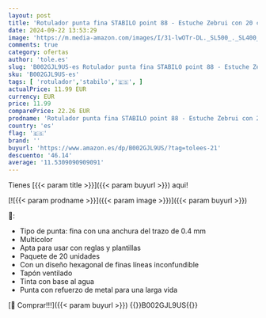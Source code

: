 ```yaml
---
layout: post
title: 'Rotulador punta fina STABILO point 88 - Estuche Zebrui con 20 colores'
date: 2024-09-22 13:53:29
image: 'https://m.media-amazon.com/images/I/31-lwOTr-DL._SL500_._SL400_.jpg'
comments: true
category: ofertas
author: 'tole.es'
slug: 'B002GJL9US-es Rotulador punta fina STABILO point 88 - Estuche Zebrui con...'
sku: 'B002GJL9US-es'
tags: [ 'rotulador','stabilo','🇪🇸', ]
actualPrice: 11.99 EUR
currency: EUR
price: 11.99
comparePrice: 22.26 EUR
prodname: 'Rotulador punta fina STABILO point 88 - Estuche Zebrui con 20 colores'
country: 'es'
flag: '🇪🇸'
brand: ''
buyurl: 'https://www.amazon.es/dp/B002GJL9US/?tag=tolees-21'
descuento: '46.14'
average: '11.5309090909091'
---
```


Tienes [{{< param title >}}]({{< param buyurl >}}) aqui!

[![{{< param prodname >}}]({{< param image >}})]({{< param buyurl >}})

🔎:

- Tipo de punta: fina con una anchura del trazo de 0.4 mm
- Multicolor
- Apta para usar con reglas y plantillas
- Paquete de 20 unidades
- Con un diseño hexagonal de finas líneas inconfundible
- Tapón ventilado
- Tinta con base al agua
- Punta con refuerzo de metal para una larga vida

[🛒 Comprar!!!]({{< param buyurl >}})
{{<world>}}B002GJL9US{{</world>}}
